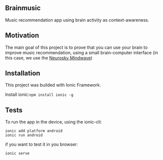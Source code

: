 ## Brainmusic
 Music recommendation app using brain activity as context-awareness.

 ## Motivation

The main goal of this project is to prove that you can use your brain to improve music recommendation, using a small brain-computer interface (in this case, we use the [Neurosky Mindwave](http://store.neurosky.com/products/mindwave-1))

 ## Installation

This project was builded with Ionic Framework.

Install ionic:```npm install ionic -g ```


 ## Tests

To run the app in the device, using the ionic-cli:

```
ionic add platform android
ionic run android
```
if you want to test it in you browser:

```
ionic serve
```
